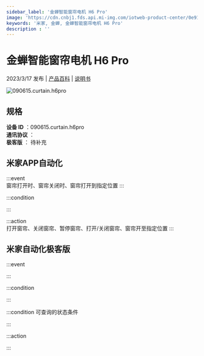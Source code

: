 ```yaml
---
sidebar_label: '金蝉智能窗帘电机 H6 Pro'
image: 'https://cdn.cnbj1.fds.api.mi-img.com/iotweb-product-center/0e91991c01b205260fb71e1a03fdb55b_1677727949729.png?GalaxyAccessKeyId=AKVGLQWBOVIRQ3XLEW&Expires=9223372036854775807&Signature=rJvKONJuDjQ3aXpOrLsR9KLu7Zw='
keywords: '米家, 金蝉, 金蝉智能窗帘电机 H6 Pro'
description : ''
---
```

# 金蝉智能窗帘电机 H6 Pro

2023/3/17 发布 | [产品百科](https://home.mi.com/webapp/content/baike/product/index.html?model=090615.curtain.h6pro/) | [说明书](https://home.mi.com/views/introduction.html?model=090615.curtain.h6pro&region=cn)

![090615.curtain.h6pro](https://cdn.cnbj1.fds.api.mi-img.com/iotweb-product-center/0e91991c01b205260fb71e1a03fdb55b_1677727949729.png?GalaxyAccessKeyId=AKVGLQWBOVIRQ3XLEW&Expires=9223372036854775807&Signature=rJvKONJuDjQ3aXpOrLsR9KLu7Zw=)

## 规格  
> 
**设备 ID** ：090615.curtain.h6pro  
**通讯协议** ：  
**极客版**  ： 待补充 


## 米家APP自动化  

:::event  
窗帘打开时、窗帘关闭时、窗帘打开到指定位置
:::

:::condition  

:::

:::action   
打开窗帘、关闭窗帘、暂停窗帘、打开/关闭窗帘、窗帘开至指定位置
:::

## 米家自动化极客版  

:::event  

:::

:::condition  

:::

:::condition 可查询的状态条件  

:::

:::action  

:::

        
